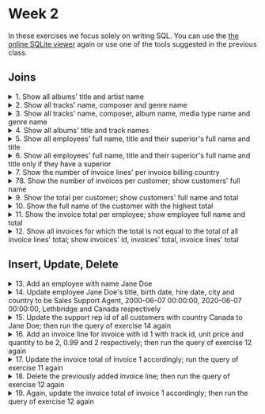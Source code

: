 # Week 2
In these exercises we focus solely on writing SQL. You can use the [the online SQLite viewer](https://inloop.github.io/sqlite-viewer/) again or use one of the tools suggested in the previous class. 
## Joins
<details><summary>1. Show all albums' title and artist name</summary>

```sql
SELECT
	title AS AlbumTitle,
	Artist.Name AS ArtistName
FROM
	Album
	JOIN Artist ON Artist.ArtistId = Album.ArtistId;
```
</details>

<details><summary>2. Show all tracks' name, composer and genre name</summary>

```sql
SELECT
	Track.Name AS TrackName,
	Composer,
	Genre.Name AS GenreName
FROM
	Track
	LEFT JOIN Genre ON Genre.GenreId = Track.GenreId;
```
</details>

<details><summary>3. Show all tracks' name, composer, album name, media type name and genre name</summary>

```sql
SELECT
	Track.Name AS TrackName,
	Composer,
	Album.Title AS AlbumTitle,
	MediaType.Name AS MediaTypeName,
	Genre.Name AS GenreName
FROM
	Track
	LEFT JOIN Genre ON Genre.GenreId = Track.GenreId
	LEFT JOIN Album ON Album.AlbumId = Track.AlbumId
	LEFT JOIN MediaType ON MediaType.MediaTypeId = Track.MediaTypeId;
```
</details>

<details><summary>4. Show all albums' title and track names</summary>

```sql
SELECT
	title AS AlbumTitle,
	Track.Name AS TrackName
FROM
	Album
	JOIN Track ON Track.AlbumId = Album.AlbumId;
```
</details>

<details><summary>5. Show all employees' full name, title and their superior's full name and title</summary>

```sql
SELECT
	Employee.FirstName || ' ' || Employee.LastName AS EmployeeFullName,
	Employee.Title AS EmployeeTitle,
	Superior.FirstName || ' ' || Superior.LastName AS SuperiorFullName,
	Superior.Title AS SuperiorTitle
FROM
	Employee
	LEFT JOIN Employee AS Superior ON Superior.EmployeeId = Employee.ReportsTo;
```
</details>

<details><summary>6. Show all employees' full name, title and their superior's full name and title only if they have a superior</summary>

```sql
SELECT
	Employee.FirstName || ' ' || Employee.LastName AS EmployeeFullName,
	Employee.Title AS EmployeeTitle,
	Superior.FirstName || ' ' || Superior.LastName AS SuperiorFullName,
	Superior.Title AS SuperiorTitle
FROM
	Employee
	INNER JOIN Employee AS Superior ON Superior.EmployeeId = Employee.ReportsTo;
```
</details>

<details><summary>7. Show the number of invoice lines' per invoice billing country</summary>

```sql
SELECT
	BillingCountry,
	count(*) AS NumberOfInvoiceLines
FROM
	Invoice
	JOIN InvoiceLine ON InvoiceLine.InvoiceId = Invoice.InvoiceId
GROUP BY
	BillingCountry;
```
</details>

<details><summary>78. Show the number of invoices per customer; show customers' full name</summary>

```sql
SELECT
	Customer.FirstName || ' ' || Customer.LastName AS CustomerFullName,
	count(*) AS NumberOfInvoices
FROM
	Invoice
	JOIN Customer ON Customer.CustomerId = Invoice.CustomerId
GROUP BY
	Invoice.CustomerId;
```
</details>

<details><summary>9. Show the total per customer; show customers' full name and total</summary>

```sql
SELECT
	Customer.FirstName || ' ' || Customer.LastName AS CustomerFullName,
	sum(Total) AS Total
FROM
	Invoice
	JOIN Customer ON Customer.CustomerId = Invoice.CustomerId
GROUP BY
	Invoice.CustomerId;
```
</details>

<details><summary>10. Show the full name of the customer with the highest total</summary>

```sql
SELECT
	Customer.FirstName || ' ' || Customer.LastName AS CustomerFullName,
	sum(Total) AS Total
FROM
	Invoice
	JOIN Customer ON Customer.CustomerId = Invoice.CustomerId
GROUP BY
	Invoice.CustomerId
ORDER BY Total DESC
LIMIT 1;
```
</details>

<details><summary>11. Show the invoice total per employee; show employee full name and total</summary>

```sql
SELECT
	Employee.FirstName || ' ' || Employee.LastName AS EmployeeFullName,
	round(sum(Total), 2) AS Total
FROM
	Invoice
	JOIN Customer ON Customer.CustomerId = Invoice.CustomerId
	JOIN Employee ON Employee.EmployeeId = Customer.SupportRepId
GROUP BY
	EmployeeId;
```
</details>

<details><summary>12. Show all invoices for which the total is not equal to the total of all invoice lines' total; show invoices' id, invoices' total, invoice lines' total</summary>

```sql
SELECT
	Invoice.InvoiceId,
	Invoice.Total,
	round(sum(UnitPrice*Quantity), 2) AS InvoiceLinesTotal,
	Total == round(sum(UnitPrice*Quantity), 2) AS IsEqual
FROM
	InvoiceLine
	JOIN Invoice ON Invoice.InvoiceId = invoiceline.InvoiceId
GROUP BY
	Invoice.InvoiceId
HAVING IsEqual = FALSE;

--there are no records because all invoices fortunately add up
```
</details>

## Insert, Update, Delete
<details><summary>13. Add an employee with name Jane Doe</summary>

```sql
INSERT INTO Employee (FirstName, LastName)
		VALUES('Jane', 'Doe');
```
</details>

<details><summary>14. Update employee Jane Doe's title, birth date, hire date, city and country to be Sales Support Agent, 2000-06-07 00:00:00, 2020-06-07 00:00:00, Lethbridge and Canada respectively</summary>

```sql
UPDATE
	Employee
SET
	Title = 'Sales Support Agent',
	BirthDate = '2000-06-07 00:00:00',
	HireDate = '2020-06-07 00:00:00',
	City = 'Lethbridge',
	Country = 'Canada'
WHERE
	FirstName = 'Jane' AND LastName ='Doe';
```
</details>

<details><summary>15. Update the support rep id of all customers with country Canada to Jane Doe; then run the query of exercise 14 again</summary>

```sql
UPDATE
	Customer
SET
	SupportRepId = 9 --fill in the SupportRepId accordingly
WHERE
	Country = 'Canada';

--Jane Doe now has a total too
```
</details>

<details><summary>16. Add an invoice line for invoice with id 1 with track id, unit price and quantity to be 2, 0.99 and 2 respectively; then run the query of exercise 12 again</summary>

```sql
INSERT INTO InvoiceLine (InvoiceId, TrackId, UnitPrice, Quantity)
	VALUES('1', '2', '0.99', '2');

--there should now be one invoices for which the total is not equal to the total of all the invoice lines' total
```
</details>

<details><summary>17. Update the invoice total of invoice 1 accordingly; run the query of exercise 11 again</summary>

```sql
UPDATE
	Invoice
SET
	Total = 3.96
WHERE
	InvoiceId = 1;

--all invoices should add up again
```
</details>

<details><summary>18. Delete the previously added invoice line; then run the query of exercise 12 again</summary>

```sql
DELETE FROM InvoiceLine
WHERE Quantity = '2';

--OR use the InvoiceLineId instead

DELETE FROM InvoiceLine
WHERE InvoiceLine.InvoiceLineId = '2241'; --fill in the InvoiceLineId accordingly

--there should now be one invoice for which the total is not equal to the total of all the invoice lines' total
```
</details>

<details><summary>19. Again, update the invoice total of invoice 1 accordingly; then run the query of exercise 12 again</summary>

```sql
UPDATE
	Invoice
SET
	Total = 1.98
WHERE
	InvoiceId = 1;

--all invoices should add up again
```
</details>
